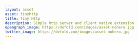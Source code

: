 ```yaml
---
layout: asset
asset: tinyhttp
title: Tiny Http
description: Simple http server and client native extension
opengraph_image: https://defold.com/images/asset-nohero.jpg
twitter_image: https://defold.com/images/asset-nohero.jpg
---
```

